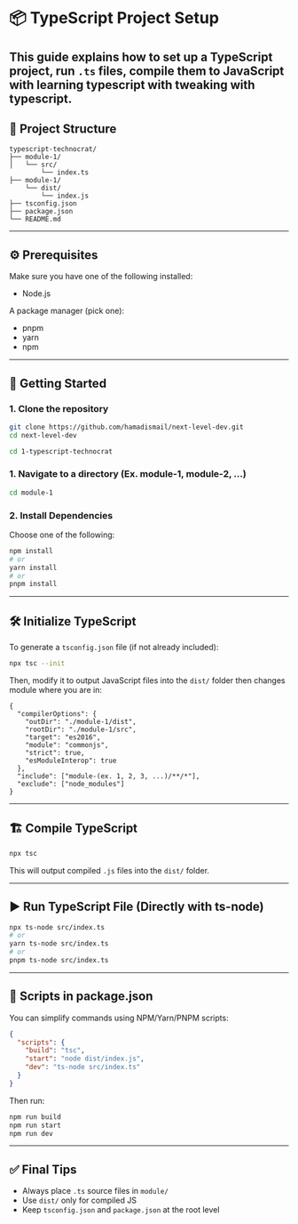 # 📦 TypeScript Project Setup

## This guide explains how to set up a TypeScript project, run `.ts` files, compile them to JavaScript with learning typescript with tweaking with typescript.

## 📁 Project Structure

```
typescript-technocrat/
├── module-1/
│   └── src/
        └── index.ts
├── module-1/
    └── dist/
        └── index.js
├── tsconfig.json
├── package.json
└── README.md
```

---

## ⚙️ Prerequisites

Make sure you have one of the following installed:

- Node.js

A package manager (pick one):

- pnpm
- yarn
- npm

---

## 🚀 Getting Started

### 1. Clone the repository

```bash
git clone https://github.com/hamadismail/next-level-dev.git
cd next-level-dev
```

```bash
cd 1-typescript-technocrat
```

### 1. Navigate to a directory (Ex. module-1, module-2, ...)

```bash
cd module-1
```

### 2. Install Dependencies

Choose one of the following:

```bash
npm install
# or
yarn install
# or
pnpm install
```

---

## 🛠️ Initialize TypeScript

To generate a `tsconfig.json` file (if not already included):

```bash
npx tsc --init
```

Then, modify it to output JavaScript files into the `dist/` folder then changes module where you are in:

```jsonc
{
  "compilerOptions": {
    "outDir": "./module-1/dist",
    "rootDir": "./module-1/src",
    "target": "es2016",
    "module": "commonjs",
    "strict": true,
    "esModuleInterop": true
  },
  "include": ["module-(ex. 1, 2, 3, ...)/**/*"],
  "exclude": ["node_modules"]
}
```

---

## 🏗️ Compile TypeScript

```bash
npx tsc
```

This will output compiled `.js` files into the `dist/` folder.

---

## ▶️ Run TypeScript File (Directly with ts-node)

```bash
npx ts-node src/index.ts
# or
yarn ts-node src/index.ts
# or
pnpm ts-node src/index.ts
```

---

## 📜 Scripts in package.json

You can simplify commands using NPM/Yarn/PNPM scripts:

```json
{
  "scripts": {
    "build": "tsc",
    "start": "node dist/index.js",
    "dev": "ts-node src/index.ts"
  }
}
```

Then run:

```bash
npm run build
npm run start
npm run dev
```

---

## ✅ Final Tips

- Always place `.ts` source files in `module/`
- Use `dist/` only for compiled JS
- Keep `tsconfig.json` and `package.json` at the root level
